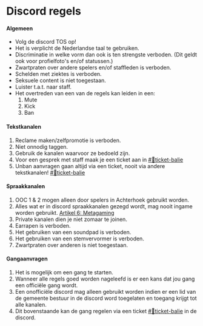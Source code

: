 # Discord regels

#### Algemeen
- Volg de discord TOS op!
- Het is verplicht de Nederlandse taal te gebruiken.
- Discriminatie in welke vorm dan ook is ten strengste verboden. (Dit geldt ook voor profielfoto's en/of statussen.)
- Zwartpraten over andere spelers en/of staffleden is verboden.
- Schelden met ziektes is verboden.
- Seksuele content is niet toegestaan.
- Luister t.a.t. naar staff.
- Het overtreden van een van de regels kan leiden in een:
    1. Mute
    2. Kick
    3. Ban

#### Tekstkanalen
1. Reclame maken/zelfpromotie is verboden.
2. Niet onnodig taggen.
3. Gebruik de kanalen waarvoor ze bedoeld zijn.
4. Voor een gesprek met staff maak je een ticket aan in [#📝ticket-balie](https://achterhoek-rp.nl/discord)
5. Unban aanvragen gaan altijd via een ticket, nooit via andere tekstkanalen! [#📝ticket-balie](https://achterhoek-rp.nl/discord)

#### Spraakkanalen
1. OOC 1 & 2 mogen alleen door spelers in Achterhoek gebruikt worden.
2. Alles wat er in discord spraakkanalen gezegd wordt, mag nooit ingame worden gebruikt. [Artikel 6: Metagaming](https://wetboek.achterhoekrp.nl/wetboek)
3. Private kanalen dien je niet zomaar te joinen.
4. Earrapen is verboden.
5. Het gebruiken van een soundpad is verboden.
6. Het gebruiken van een stemvervormer is verboden.
7. Zwartpraten over anderen is niet toegestaan.

#### Gangaanvragen
1. Het is mogelijk om een gang te starten.
2. Wanneer alle regels goed worden nageleefd is er een kans dat jou gang een officiële gang wordt.
3. Een onofficiële discord mag alleen gebruikt worden indien er een lid van de gemeente bestuur in de discord word toegelaten en toegang krijgt tot alle kanalen.
4. Dit bovenstaande kan de gang regelen via een ticket [#📝ticket-balie](https://achterhoek-rp.nl/discord) in de discord.
